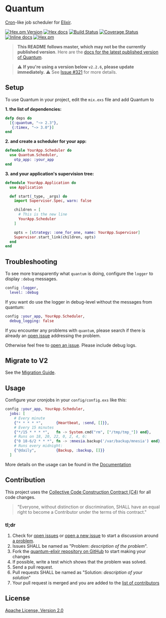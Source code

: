 # Quantum

[Cron](https://en.wikipedia.org/wiki/Cron)-like job scheduler for [Elixir](http://elixir-lang.org/).

[![Hex.pm Version](http://img.shields.io/hexpm/v/quantum.svg)](https://hex.pm/packages/quantum)
[![Hex docs](http://img.shields.io/badge/hex.pm-docs-green.svg?style=flat)](https://hexdocs.pm/quantum)
[![Build Status](https://travis-ci.org/quantum-elixir/quantum-core.svg?branch=master)](https://travis-ci.org/quantum-elixir/quantum-core)
[![Coverage Status](https://coveralls.io/repos/quantum-elixir/quantum-core/badge.svg?branch=master)](https://coveralls.io/r/quantum-elixir/quantum-core?branch=master)
[![Inline docs](http://inch-ci.org/github/quantum-elixir/quantum-core.svg)](http://inch-ci.org/github/quantum-elixir/quantum-core)
[![Hex.pm](https://img.shields.io/hexpm/dt/quantum.svg)](https://hex.pm/packages/quantum)

> **This README follows master, which may not be the currently published version**. Here are the
[docs for the latest published version of Quantum](https://hexdocs.pm/quantum/readme.html).

> :warning: **If you're using a version below `v2.2.6`, please update immediately.** :warning:
> See [Issue #321](https://github.com/quantum-elixir/quantum-core/issues/321) for more details.

## Setup

To use Quantum in your project, edit the `mix.exs` file and add Quantum to

**1. the list of dependencies:**
```elixir
defp deps do
  [{:quantum, "~> 2.3"},
   {:timex, "~> 3.0"}]
end
```

**2. and create a scheduler for your app:**
```elixir
defmodule YourApp.Scheduler do
  use Quantum.Scheduler,
    otp_app: :your_app
end
```

**3. and your application's supervision tree:**
```elixir
defmodule YourApp.Application do
  use Application

  def start(_type, _args) do
    import Supervisor.Spec, warn: false

    children = [
      # This is the new line
      YourApp.Scheduler
    ]

    opts = [strategy: :one_for_one, name: YourApp.Supervisor]
    Supervisor.start_link(children, opts)
  end
end
```

## Troubleshooting

To see more transparently what `quantum` is doing, configure the `logger` to display `:debug` messages.

```elixir
config :logger,
  level: :debug
```

If you want do use the logger in debug-level without the messages from quantum:

```elixir
config :your_app, YourApp.Scheduler,
  debug_logging: false
```

If you encounter any problems with `quantum`, please search if there is already an
  [open issue](https://github.com/quantum-elixir/quantum-core/issues) addressing the problem.

Otherwise feel free to [open an issue](https://github.com/quantum-elixir/quantum-core/issues/new). Please include debug logs.

## Migrate to V2

See the [Migration Guide](https://hexdocs.pm/quantum/migrate-v2.html).

## Usage

Configure your cronjobs in your `config/config.exs` like this:

```elixir
config :your_app, YourApp.Scheduler,
  jobs: [
    # Every minute
    {"* * * * *",      {Heartbeat, :send, []}},
    # Every 15 minutes
    {"*/15 * * * *",   fn -> System.cmd("rm", ["/tmp/tmp_"]) end},
    # Runs on 18, 20, 22, 0, 2, 4, 6:
    {"0 18-6/2 * * *", fn -> :mnesia.backup('/var/backup/mnesia') end},
    # Runs every midnight:
    {"@daily",         {Backup, :backup, []}}
  ]
```

More details on the usage can be found in the [Documentation](https://hexdocs.pm/quantum/configuration.html)

## Contribution

This project uses the [Collective Code Construction Contract (C4)](http://rfc.zeromq.org/spec:42/C4/) for all code changes.

> "Everyone, without distinction or discrimination, SHALL have an equal right to become a Contributor under the
terms of this contract."

### tl;dr

1. Check for [open issues](https://github.com/quantum-elixir/quantum-core/issues) or [open a new issue](https://github.com/quantum-elixir/quantum-core/issues/new) to start a discussion around [a problem](https://www.youtube.com/watch?v=_QF9sFJGJuc).
2. Issues SHALL be named as "Problem: _description of the problem_".
3. Fork the [quantum-elixir repository on GitHub](https://github.com/quantum-elixir/quantum-core) to start making your changes
4. If possible, write a test which shows that the problem was solved.
5. Send a pull request.
6. Pull requests SHALL be named as "Solution: _description of your solution_"
7. Your pull request is merged and you are added to the [list of contributors](https://github.com/quantum-elixir/quantum-core/graphs/contributors)

## License

[Apache License, Version 2.0](http://www.apache.org/licenses/LICENSE-2.0)

